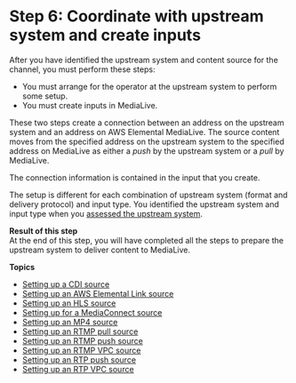 # Step 6: Coordinate with upstream system and create inputs<a name="step-setting-up-upstream"></a>

After you have identified the upstream system and content source for the channel, you must perform these steps:
+ You must arrange for the operator at the upstream system to perform some setup\.
+ You must create inputs in MediaLive\. 

These two steps create a connection between an address on the upstream system and an address on AWS Elemental MediaLive\. The source content moves from the specified address on the upstream system to the specified address on MediaLive as either a *push* by the upstream system or a *pull* by MediaLive\. 

The connection information is contained in the input that you create\.

The setup is different for each combination of upstream system \(format and delivery protocol\) and input type\. You identified the upstream system and input type when you [assessed the upstream system](evaluate-upstream-system.md)\.

**Result of this step**  
At the end of this step, you will have completed all the steps to prepare the upstream system to deliver content to MediaLive\. 

**Topics**
+ [Setting up a CDI source](cdi-push-vpc-upstream.md)
+ [Setting up an AWS Elemental Link source](device-push-upstream.md)
+ [Setting up an HLS source](hls-upstream.md)
+ [Setting up for a MediaConnect source](emx-upstream.md)
+ [Setting up an MP4 source](mp4-upstream.md)
+ [Setting up an RTMP pull source](rtmp-pull-upstream.md)
+ [Setting up an RTMP push source](rtmp-push-upstream.md)
+ [Setting up an RTMP VPC source](rtmp-vpc-upstream.md)
+ [Setting up an RTP push source](rtp-push-upstream.md)
+ [Setting up an RTP VPC source](rtp-vpc-upstream.md)
